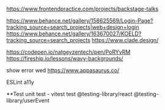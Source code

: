 https://www.frontendpractice.com/projects/backstage-talks

https://www.behance.net/gallery/158625569/Login-Page?tracking_source=search_projects|web+design+login
https://www.behance.net/gallery/163670027/KOELD?tracking_source=search_projects
https://www.clade.design/

https://codepen.io/natgeyzentech/pen/PoRYvRM
https://fireship.io/lessons/wavy-backgrounds/

show error wed  https://www.appasaurus.co/


ESLint a11y

**Test
unit test - vitest
test @testing-library/react
@testing-library/userEvent